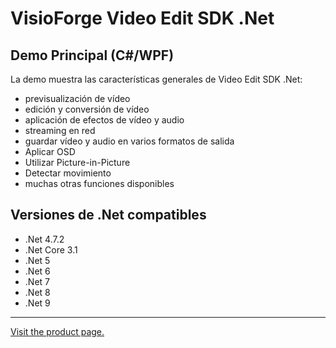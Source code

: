 ﻿# VisioForge Video Edit SDK .Net

## Demo Principal (C#/WPF)

La demo muestra las características generales de Video Edit SDK .Net:

* previsualización de vídeo
* edición y conversión de vídeo
* aplicación de efectos de vídeo y audio
* streaming en red
* guardar vídeo y audio en varios formatos de salida
* Aplicar OSD
* Utilizar Picture-in-Picture
* Detectar movimiento
* muchas otras funciones disponibles

## Versiones de .Net compatibles

* .Net 4.7.2
* .Net Core 3.1
* .Net 5
* .Net 6
* .Net 7
* .Net 8
* .Net 9

---

[Visit the product page.](https://www.visioforge.com/video-edit-sdk-net)
